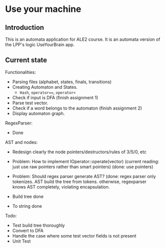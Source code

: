 # Use your machine 

## Introduction
This is an automata application for ALE2 course.
It is an automata version of the LPP's logic UseYourBrain app.

## Current state
Functionalities:
- Parsing files (alphabet, states, finals, transitions)
- Creating Automaton and States.
    -   ```Hash```, ```operator==```, ```operator<```
- Check if input is DFA (finish assignment 1)
- Parse test vector. 
- Check if a word belongs to the automaton (finish assignment 2)
- Display automaton graph.

RegexParser: 
- Done

AST and nodes:
- Redesign clearly the node pointers/destructors/rules of 3/5/0, etc

- Problem: How to implement IOperator::operate(vector<BaseNode>)
	(current reading: just use raw pointers rather than smart pointers)
	(done: use pointers)

- Problem: Should regex parser generate AST? 
	(done: regex parser only tokenizes. AST build the tree from tokens. 
		otherwise, regexparser knows AST completely, violating encapsulation.

- Build tree done
- To string done


Todo: 
- Test build tree thoroughly
- Convert to DFA
- Handle the case where some test vector fields is not present 
- Unit Test